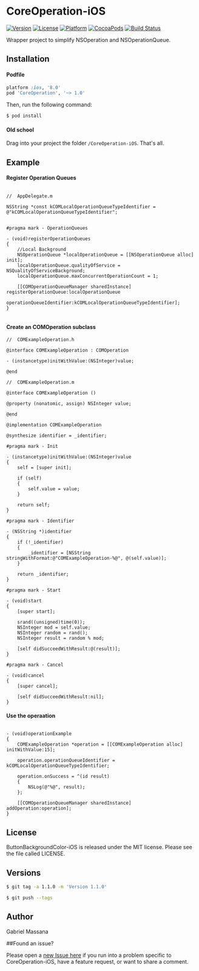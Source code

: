 # CoreOperation-iOS

[![Version](https://img.shields.io/cocoapods/v/CoreOperation.svg?style=flat-square)](http://cocoapods.org/pods/CoreOperation)
[![License](https://img.shields.io/cocoapods/l/CoreOperation.svg?style=flat-square)](http://cocoapods.org/pods/CoreOperation)
[![Platform](https://img.shields.io/cocoapods/p/CoreOperation.svg?style=flat-square)](http://cocoapods.org/pods/CoreOperation)
[![CocoaPods](https://img.shields.io/cocoapods/metrics/doc-percent/CoreOperation.svg?style=flat-square)](http://cocoapods.org/pods/CoreOperation)
[![Build Status](https://img.shields.io/travis/GabrielMassana/CoreOperation-iOS/master.svg?style=flat-square)](https://travis-ci.org/GabrielMassana/CoreOperation-iOS)

Wrapper project to simplify NSOperation and NSOperationQueue.

## Installation

#### Podfile

```ruby
platform :ios, '8.0'
pod 'CoreOperation', '~> 1.0'
```

Then, run the following command:

```bash
$ pod install
```

#### Old school

Drag into your project the folder `/CoreOperation-iOS`. That's all.

## Example

#### Register Operation Queues

```objc

//  AppDelegate.m

NSString *const kCOMLocalOperationQueueTypeIdentifier = @"kCOMLocalOperationQueueTypeIdentifier";


#pragma mark - OperationQueues

- (void)registerOperationQueues
{
    //Local Background
    NSOperationQueue *localOperationQueue = [[NSOperationQueue alloc] init];
    localOperationQueue.qualityOfService = NSQualityOfServiceBackground;
    localOperationQueue.maxConcurrentOperationCount = 1;
    
    [[COMOperationQueueManager sharedInstance] registerOperationQueue:localOperationQueue
                                             operationQueueIdentifier:kCOMLocalOperationQueueTypeIdentifier];
}


```

#### Create an COMOperation subclass

```objc
//  COMExampleOperation.h

@interface COMExampleOperation : COMOperation

- (instancetype)initWithValue:(NSInteger)value;

@end

//  COMExampleOperation.m

@interface COMExampleOperation ()

@property (nonatomic, assign) NSInteger value;

@end

@implementation COMExampleOperation

@synthesize identifier = _identifier;

#pragma mark - Init

- (instancetype)initWithValue:(NSInteger)value
{
    self = [super init];
    
    if (self)
    {
        self.value = value;
    }
    
    return self;
}

#pragma mark - Identifier

- (NSString *)identifier
{
    if (!_identifier)
    {
        _identifier = [NSString stringWithFormat:@"COMExampleOperation-%@", @(self.value)];
    }
    
    return _identifier;
}

#pragma mark - Start

- (void)start
{
    [super start];
    
    srand((unsigned)time(0));
    NSInteger mod = self.value;
    NSInteger random = rand();
    NSInteger result = random % mod;
    
    [self didSucceedWithResult:@(result)];
}

#pragma mark - Cancel

- (void)cancel
{
    [super cancel];
    
    [self didSucceedWithResult:nil];
}

```

#### Use the operaation

```objc

- (void)operationExample
{
    COMExampleOperation *operation = [[COMExampleOperation alloc] initWithValue:15];
    
    operation.operationQueueIdentifier = kCOMLocalOperationQueueTypeIdentifier;
    
    operation.onSuccess = ^(id result)
    {
        NSLog(@"%@", result);
    };
    
    [[COMOperationQueueManager sharedInstance] addOperation:operation];
}

```

## License

ButtonBackgroundColor-iOS is released under the MIT license. Please see the file called LICENSE.

## Versions

```bash
$ git tag -a 1.1.0 -m 'Version 1.1.0'

$ git push --tags
```

## Author

Gabriel Massana

##Found an issue?

Please open a [new Issue here](https://github.com/GabrielMassana/CoreOperation-iOS/issues/new) if you run into a problem specific to CoreOperation-iOS, have a feature request, or want to share a comment.
